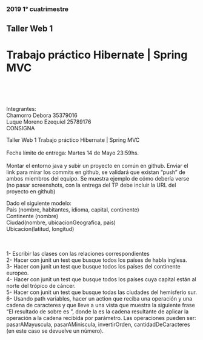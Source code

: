  <h3>2019 1° cuatrimestre</h3>
 <h2>Taller Web 1</h2>
 <h1>Trabajo práctico Hibernate | Spring MVC</h1>
 <br>
 <br>
 <br>
 
Integrantes:
 <br>
Chamorro Debora 35379016
 <br>
Luque Moreno Ezequiel 25789176
 <br>
CONSIGNA
 <br>
 
Taller​ ​Web​ ​1 Trabajo​ ​práctico​ ​Hibernate​ ​|​ ​Spring​ ​MVC <br> <br>
Fecha límite de entrega: Martes 14 de Mayo 23:59hs.
 <br> <br>
Montar el entorno java y subir un proyecto en común en github. Enviar el link para mirar los commits en github, se validará que existan “push” de ambos miembros del equipo. Se muestra ejemplo de cómo debería verse (no pasar screenshots, con la entrega del TP debe incluir la URL del proyecto en github)

Dado el siguiente modelo: <br>
									Pais (nombre, habitantes, idioma, capital, continente) <br>
									Continente (nombre) <br>
									Ciudad(nombre, ubicacionGeografica, pais) <br> 
									Ubicacion(latitud, longitud) <br> <br> <br>

1- Escribir las clases con las relaciones correspondientes
 <br>
2- Hacer con junit un test que busque todos los países de habla inglesa.
 <br>
3- Hacer con junit un test que busque todos los países del continente europeo.
 <br>
4- Hacer con junit un test que busque todos los países cuya capital están al norte del trópico de cáncer. <br>
5- Hacer con junit un test que busque todas las ciudades del hemisferio sur.
 <br>
6- Usando path variables, hacer un action que reciba una operación y una cadena de caracteres y que
lleve a una vista que muestra la siguiente frase “El resultado de <nombre-operacion> sobre <cadena> es
<cadena-resultado>”, donde la <cadena-resultado> es la cadena resultante de aplicar la operación a la
cadena recibida por parámetro. Las operaciones pueden ser: pasarAMayuscula, pasarAMiniscula,
invertirOrden, cantidadDeCaracteres (en este caso se devuelve un número).

